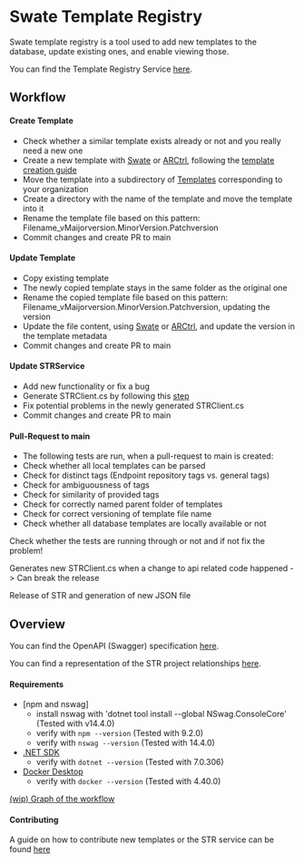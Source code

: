 # Swate Template Registry

Swate template registry is a tool used to add new templates to the database, update existing ones, and enable viewing those.

You can find the Template Registry Service [here](https://str.nfdi4plants.org/).

## Workflow

#### Create Template

* Check whether a similar template exists already or not and you really need a new one
* Create a new template with [Swate](https://github.com/nfdi4plants/Swate) or [ARCtrl](https://github.com/nfdi4plants/ARCtrl), following the [template creation guide](https://nfdi4plants.github.io/nfdi4plants.knowledgebase/swate/swate-template-contribution/)
* Move the template into a subdirectory of [Templates](templates) corresponding to your organization
* Create a directory with the name of the template and move the template into it
* Rename the template file based on this pattern: Filename_vMaijorversion.MinorVersion.Patchversion
* Commit changes and create PR to main

#### Update Template

* Copy existing template
* The newly copied template stays in the same folder as the original one
* Rename the copied template file based on this pattern: Filename_vMaijorversion.MinorVersion.Patchversion, updating the version
* Update the file content, using [Swate](https://github.com/nfdi4plants/Swate) or [ARCtrl](https://github.com/nfdi4plants/ARCtrl), and update the version in the template metadata
* Commit changes and create PR to main

#### Update STRService

* Add new functionality or fix a bug
* Generate STRClient.cs by following this [step](.github/CONTRIBUTING.md#3-strclient-generation)
* Fix potential problems in the newly generated STRClient.cs
* Commit changes and create PR to main

#### Pull-Request to main

* The following tests are run, when a pull-request to main is created:
* Check whether all local templates can be parsed
* Check for distinct tags (Endpoint repository tags vs. general tags)
* Check for ambiguousness of tags
* Check for similarity of provided tags
* Check for correctly named parent folder of templates
* Check for correct versioning of template file name
* Check whether all database templates are locally available or not

Check whether the tests are running through or not and if not fix the problem!

Generates new STRClient.cs when a change to api related code happened -> Can break the release

Release of STR and generation of new JSON file

## Overview

You can find the OpenAPI (Swagger) specification [here](https://str.nfdi4plants.org/swagger/index.html).

You can find a representation of the STR project relationships [here](src).

#### Requirements

- [npm and nswag]
    - install nswag with 'dotnet tool install --global NSwag.ConsoleCore' (Tested with v14.4.0)
    - verify with `npm --version` (Tested with 9.2.0)
    - verify with `nswag --version` (Tested with 14.4.0)
- [.NET SDK](https://dotnet.microsoft.com/en-us/download)
    - verify with `dotnet --version` (Tested with 7.0.306)
-  [Docker Desktop](https://www.docker.com/products/docker-desktop/)
    - verify with `docker --version` (Tested with 4.40.0)

[(wip) Graph of the workflow](src/STRCI)

#### Contributing

A guide on how to contribute new templates or the STR service can be found [here](.github/CONTRIBUTING.md)
